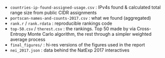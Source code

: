 - `countries-ip-found-assigned-usage.csv` : IPv4s found & calculated total range size from public CIDR assignments
- `portscan-names-and-counts-2017.csv` : what we found (aggregated)
- `rank.r` / `rank.rdata` : reproducible rankings code
- `top-50.csv` / `therest.csv` : the rankings. Top 50 made by via  Cross-Entropy Monte Carlo algorithm, the rest through a simpler weighted average process
- `final_figures/` : hi-res versions of the figures used in the report
- `nei_2017.json` : data behind the NatExp 2017 interactives
